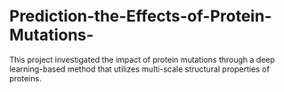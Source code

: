 # Prediction-the-Effects-of-Protein-Mutations-
This project investigated the impact of protein mutations through a deep learning-based method that utilizes multi-scale structural properties of proteins.

